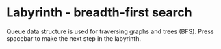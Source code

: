 # Labyrinth - breadth-first search

Queue data structure is used for traversing graphs and trees (BFS).
Press spacebar to make the next step in the labyrinth.